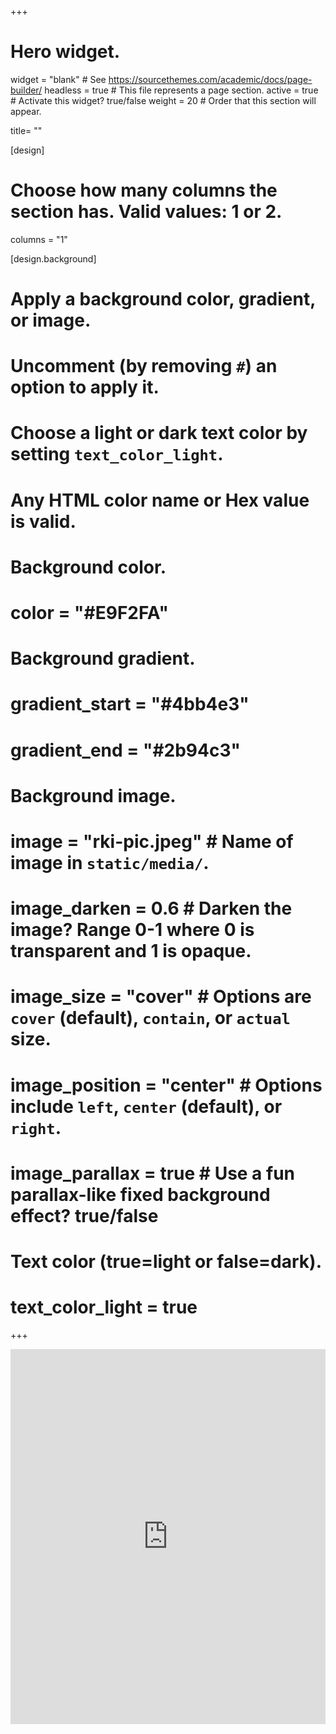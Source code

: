 +++

# Hero widget.
widget = "blank"  # See https://sourcethemes.com/academic/docs/page-builder/
headless = true  # This file represents a page section.
active = true  # Activate this widget? true/false
weight = 20  # Order that this section will appear.

title= ""

[design]
# Choose how many columns the section has. Valid values: 1 or 2.
columns = "1"

[design.background]
  # Apply a background color, gradient, or image.
  #   Uncomment (by removing `#`) an option to apply it.
  #   Choose a light or dark text color by setting `text_color_light`.
  #   Any HTML color name or Hex value is valid.

  # Background color.
  # color = "#E9F2FA"

  # Background gradient.
  # gradient_start = "#4bb4e3"
  # gradient_end = "#2b94c3"

  # Background image.
  # image = "rki-pic.jpeg"  # Name of image in `static/media/`.
  # image_darken = 0.6  # Darken the image? Range 0-1 where 0 is transparent and 1 is opaque.
  # image_size = "cover"  #  Options are `cover` (default), `contain`, or `actual` size.
  # image_position = "center"  # Options include `left`, `center` (default), or `right`.
  # image_parallax = true  # Use a fun parallax-like fixed background effect? true/false

  # Text color (true=light or false=dark).
  # text_color_light = true


+++

<div class="monitor" class="col-md-12">

<iframe frameborder="0" width="100%" height="600em" src="https://rocs.hu-berlin.de/viz/mobility-monitor-rki/"></iframe>

</div>
